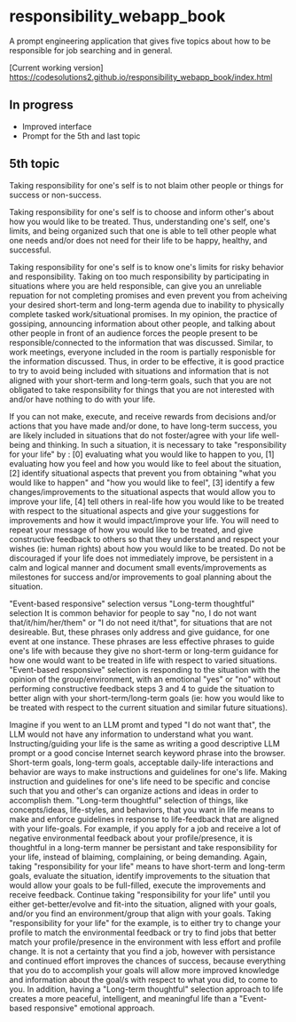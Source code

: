 # responsibility_webapp_book

A prompt engineering application that gives five topics about how to be responsible for job searching and in general.

[Current working version] https://codesolutions2.github.io/responsibility_webapp_book/index.html


## In progress
- Improved interface
- Prompt for the 5th and last topic

## 5th topic

Taking responsibility for one's self is to not blaim other people or things for success or non-success.

Taking responsibility for one's self is to choose and inform other's about how you would like to be treated. Thus, understanding one's self, one's limits, and being organized such that one is able to tell other people what one needs and/or does not need for their life to be happy, healthy, and successful.

Taking responsibility for one's self is to know one's limits for risky behavior and responsibility. Taking on too much responsibility by participating in situations where you are held responsible, can give you an unreliable repuation for not completing promises and even prevent you from acheiving your desired short-term and long-term agenda due to inability to physically complete tasked work/situational promises. In my opinion, the practice of gossiping, announcing information about other people, and talking about other people in front of an audience forces the people present to be responsible/connected to the information that was discussed. Similar, to work meetings, everyone included in the room is partially responisble for the information discussed. Thus, in order to be effective, it is good practice to try to avoid being included with situations and information that is not aligned with your short-term and long-term goals, such that you are not obligated to take responsibility for things that you are not interested with and/or have nothing to do with your life.

If you can not make, execute, and receive rewards from decisions and/or actions that you have made and/or done, to have long-term success, you are likely included in situations that do not foster/agree with your life well-being and thinking. In such a situation, it is necessary to take "responsibility for your life" by : [0] evaluating what you would like to happen to you, [1] evaluating how you feel and how you would like to feel about the situation, [2] identify situational aspects that prevent you from obtaining "what you would like to happen" and "how you would like to feel", [3] identify a few changes/improvements to the situational aspects that would allow you to improve your life, [4] tell others in real-life how you would like to be treated with respect to the situational aspects and give your suggestions for improvements and how it would impact/improve your life. You will need to repeat your message of how you would like to be treated, and give constructive feedback to others so that they understand and respect your wishes (ie: human rights) about how you would like to be treated. Do not be discouraged if your life does not immediately improve, be persistent in a calm and logical manner and document small events/improvements as milestones for success and/or improvements to goal planning about the situation.

"Event-based responsive" selection versus "Long-term thoughtful" selection
It is common behavior for people to say "no, I do not want that/it/him/her/them" or "I do not need it/that", for situations that are not desireable. But, these phrases only address and give guidance, for one event at one instance. These phrases are less effective phrases to guide one's life with because they give no short-term or long-term guidance for how one would want to be treated in life with respect to varied situations. "Event-based responsive" selection is responding to the situation with the opinion of the group/environment, with an emotional "yes" or "no" without performing constructive feedback steps 3 and 4 to guide the situation to better align with your short-term/long-term goals (ie: how you would like to be treated with respect to the current situation and similar future situations).

Imagine if you went to an LLM promt and typed "I do not want that", the LLM would not have any information to understand what you want. Instructing/guiding your life is the same as writing a good descriptive LLM prompt or a good concise Internet search keyword phrase into the browser. Short-term goals, long-term goals, acceptable daily-life interactions and behavior are ways to make instructions and guidelines for one's life. Making instruction and guidelines for one's life need to be specific and concise such that you and other's can organize actions and ideas in order to accomplish them. "Long-term thoughtful" selection of things, like concepts/ideas, life-styles, and behaviors, that you want in life means to make and enforce guidelines in response to life-feedback that are aligned with your life-goals. For example, if you apply for a job and receive a lot of negative environmental feedback about your profile/presence, it is thoughtful in a long-term manner be persistant and take responsibility for your life, instead of blaiming, complaining, or being demanding. Again, taking "responsibility for your life" means to have short-term and long-term goals, evaluate the situation, identify improvements to the situation that would allow your goals to be full-filled, execute the improvements and receive feedback. Continue taking "responsibility for your life" until you either get-better/evolve and fit-into the situation, aligned with your goals, and/or you find an environment/group that align with your goals. Taking "responsibility for your life" for the example, is to either try to change your profile to match the environmental feedback or try to find jobs that better match your profile/presence in the environment with less effort and profile change. It is not a certainty that you find a job, however with persistance and continued effort improves the chances of success, because everything that you do to accomplish your goals will allow more improved knowledge and information about the goal/s with respect to what you did, to come to you. In addition, having a "Long-term thoughtful" selection approach to life creates a more peaceful, intelligent, and meaningful life than a "Event-based responsive" emotional approach.
